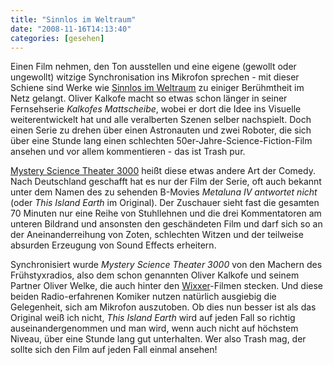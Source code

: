 ```yaml
---
title: "Sinnlos im Weltraum"
date: "2008-11-16T14:13:40"
categories: [gesehen]
---
```


Einen Film nehmen, den Ton ausstellen und eine eigene (gewollt oder ungewollt) witzige Synchronisation ins Mikrofon sprechen - mit dieser Schiene sind Werke wie [Sinnlos im Weltraum](http://de.wikipedia.org/wiki/Sinnlos_im_Weltraum) zu einiger Berühmtheit im Netz gelangt. Oliver Kalkofe macht so etwas schon länger in seiner Fernsehserie *Kalkofes Mattscheibe*, wobei er dort die Idee ins Visuelle weiterentwickelt hat und alle veralberten Szenen selber nachspielt. Doch einen Serie zu drehen über einen Astronauten und zwei Roboter, die sich über eine Stunde lang einen schlechten 50er-Jahre-Science-Fiction-Film ansehen und vor allem kommentieren - das ist Trash pur.

[Mystery Science Theater 3000](http://de.wikipedia.org/wiki/Mystery_Science_Theater_3000) heißt diese etwas andere Art der Comedy. Nach Deutschland geschafft hat es nur der Film der Serie, oft auch bekannt unter dem Namen des zu sehenden B-Movies *Metaluna IV antwortet nicht* (oder *This Island Earth* im Original). Der Zuschauer sieht fast die gesamten 70 Minuten nur eine Reihe von Stuhllehnen und die drei Kommentatoren am unteren Bildrand und ansonsten den geschändeten Film und darf sich so an der Aneinanderreihung von Zoten, schlechten Witzen und der teilweise absurden Erzeugung von Sound Effects erheitern.

Synchronisiert wurde *Mystery Science Theater 3000* von den Machern des Frühstyxradios, also dem schon genannten Oliver Kalkofe und seinem Partner Oliver Welke, die auch hinter den [Wixxer](/2004/06/03/der-wixxer/)-Filmen stecken. Und diese beiden Radio-erfahrenen Komiker nutzen natürlich ausgiebig die Gelegenheit, sich am Mikrofon auszutoben. Ob dies nun besser ist als das Original weiß ich nicht, *This Island Earth* wird auf jeden Fall so richtig auseinandergenommen und man wird, wenn auch nicht auf höchstem Niveau, über eine Stunde lang gut unterhalten. Wer also Trash mag, der sollte sich den Film auf jeden Fall einmal ansehen!
